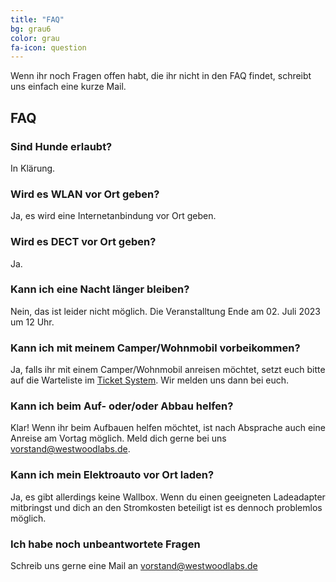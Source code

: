 ```yaml
---
title: "FAQ"
bg: grau6
color: grau
fa-icon: question
---
```




Wenn ihr noch Fragen offen habt, die ihr nicht in den FAQ findet, schreibt uns einfach eine kurze Mail.

## FAQ


### Sind Hunde erlaubt?

In Klärung.

### Wird es WLAN vor Ort geben?

Ja, es wird eine Internetanbindung vor Ort geben.

### Wird es DECT vor Ort geben?

Ja.

### Kann ich eine Nacht länger bleiben?

Nein, das ist leider nicht möglich. Die Veranstalltung Ende am 02. Juli 2023 um 12 Uhr.

### Kann ich mit meinem Camper/Wohnmobil vorbeikommen?

Ja, falls ihr mit einem Camper/Wohnmobil anreisen möchtet, setzt euch bitte auf die Warteliste im [Ticket System](https://tickets.westwood.camp/). Wir melden uns dann bei euch.

### Kann ich beim Auf- oder/oder Abbau helfen?

Klar! Wenn ihr beim Aufbauen helfen möchtet, ist nach Absprache auch eine Anreise am Vortag möglich. Meld dich gerne bei uns [vorstand@westwoodlabs.de](mailto:vorstand@westwoodlabs.de).

### Kann ich mein Elektroauto vor Ort laden?

Ja, es gibt allerdings keine Wallbox. Wenn du einen geeigneten Ladeadapter mitbringst und dich an den Stromkosten beteiligt ist es dennoch problemlos möglich.

### Ich habe noch unbeantwortete Fragen

Schreib uns gerne eine Mail an [vorstand@westwoodlabs.de](mailto:vorstand@westwoodlabs.de)
